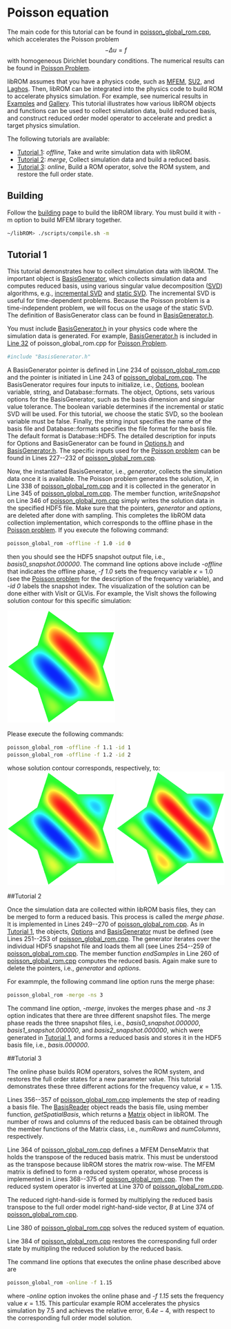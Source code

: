 <script type="text/x-mathjax-config">
  MathJax.Hub.Config({tex2jax: {inlineMath: [['$','$']]}});
</script>
<script type="text/javascript"
  src="//cdn.mathjax.org/mathjax/latest/MathJax.js?config=TeX-AMS-MML_HTMLorMML">
</script>

# Poisson equation

The main code for this tutorial can be found in
[poisson_global_rom.cpp](https://github.com/LLNL/libROM/blob/master/examples/prom/poisson_global_rom.cpp),
which accelerates the Poisson problem $$-\Delta u = f$$ with homogeneous Dirichlet
boundary conditions. The numerical results can be found in [Poisson
Problem](examples.md#poisson-problem).

libROM assumes that you have a physics code, such as
[MFEM](https://github.com/mfem/mfem), [SU2](https://github.com/su2code/SU2), and
[Laghos](https://github.com/CEED/Laghos).  Then, libROM can be integrated into
the physics code to build ROM to accelerate physics simulation. For example, see
numerical results in [Examples](examples.md) and [Gallery](gallery.md). This
tutorial illustrates how various libROM objects and functions can be used to
collect simulation data, build reduced basis, and construct reduced order model
operator to accelerate and predict a target physics simulation. 


The following tutorials are available:

  - [Tutorial 1](#tutorial-1): *offline*, Take and write simulation data with
    libROM.
  - [Tutorial 2](#tutorial-2): *merge*, Collect simulation data and build a
    reduced basis. 
  - [Tutorial 3](#tutorial-3): *online*, Build a ROM operator, solve the ROM
    system, and restore the full order state.


## Building

Follow the [building](building.md) page to build the libROM library. You must
build it with -m option to build MFEM library together.

```sh
~/libROM> ./scripts/compile.sh -m
```

## Tutorial 1

This tutorial demonstrates how to collect simulation data with libROM. The
important object is
[BasisGenerator](https://librom.readthedocs.io/en/latest/class_c_a_r_o_m_1_1_basis_generator.html),
which collects simulation data and computes reduced basis, using various
singular value decomposition ([SVD](https://librom.readthedocs.io/en/latest/class_c_a_r_o_m_1_1_s_v_d.html)) algorithms, e.g., [incremental SVD](https://librom.readthedocs.io/en/latest/class_c_a_r_o_m_1_1_incremental_s_v_d.html) and [static SVD](https://librom.readthedocs.io/en/latest/class_c_a_r_o_m_1_1_static_s_v_d.html).
The incremental SVD is useful for time-dependent problems. Because the Poisson
problem is a time-independent problem, we will focus on the usage of the static
SVD. The definition of BasisGenerator class can be found in
[BasisGenerator.h](https://github.com/LLNL/libROM/blob/master/lib/linalg/BasisGenerator.h).

You must include
[BasisGenerator.h](https://github.com/LLNL/libROM/blob/master/lib/linalg/BasisGenerator.h)
in your physics code where the simulation data is generated. For example, 
[BasisGenerator.h](https://github.com/LLNL/libROM/blob/master/lib/linalg/BasisGenerator.h)
is included in [Line
32](https://github.com/LLNL/libROM/blob/7a7e7ec82efff1563971a52f8be6371f054fddb6/examples/prom/poisson_global_rom.cpp#L32)
of poisson_global_rom.cpp for [Poisson Problem](examples.md#poisson-problem). 

```sh
#include "BasisGenerator.h"
```

A BasisGenerator pointer is defined in Line 234 of [poisson_global_rom.cpp](https://github.com/LLNL/libROM/blob/master/examples/prom/poisson_global_rom.cpp) 
and the pointer is initiated in Line
243 of [poisson_global_rom.cpp](https://github.com/LLNL/libROM/blob/master/examples/prom/poisson_global_rom.cpp).
The BasisGenerator requires four inputs to initialize, i.e.,
[Options](https://github.com/LLNL/libROM/blob/master/lib/linalg/Options.h), boolean
variable, string, and Database::formats. The object, Options, sets various
options for the BasisGenerator, such as the basis dimension and singular value
tolerance. The boolean variable determines if the incremental or static SVD will
be used. For this tutorial, we choose the static SVD, so the boolean variable
must be false. Finally, the string input specifies the name of the basis file
and Database::formats specifies the file format for the basis file. The default
format is Database::HDF5. The detailed description for inputs for Options and
BasisGenerator can be found in
[Options.h](https://github.com/LLNL/libROM/blob/master/lib/linalg/Options.h) and
[BasisGenerator.h](https://github.com/LLNL/libROM/blob/master/lib/linalg/BasisGenerator.h).
The specific inputs used for the [Poisson problem](examples.md#poisson-problem)
can be found in Lines
227--232 of [poisson_global_rom.cpp](https://github.com/LLNL/libROM/blob/master/examples/prom/poisson_global_rom.cpp). 

Now, the instantiated BasisGenerator, i.e., *generator*, collects the simulation
data once it is available. The Poisson problem generates the solution, $X$, in
Line
338 of [poisson_global_rom.cpp](https://github.com/LLNL/libROM/blob/master/examples/prom/poisson_global_rom.cpp)
and it is collected in the generator in Line
345 of [poisson_global_rom.cpp](https://github.com/LLNL/libROM/blob/master/examples/prom/poisson_global_rom.cpp).
The member function,
*writeSnapshot* on Line 346 of [poisson_global_rom.cpp](https://github.com/LLNL/libROM/blob/master/examples/prom/poisson_global_rom.cpp) 
simply writes the solution data in the specified HDF5 file. 
Make sure that the pointers, *generator* and *options*, are
deleted after done with sampling. This completes the libROM data collection
implementation, which corresponds to the offline phase in the [Poisson
problem](examples.md#poisson-problem). If you execute the following command:
```sh
poisson_global_rom -offline -f 1.0 -id 0
```
then you should see the HDF5 snapshot output file, i.e.,
*basis0_snapshot.000000*. The command line options above include *-offline* that
indicates the offline phase, *-f 1.0* sets the frequency variable $\kappa=1.0$
(see the [Poisson problem](examples.md#poisson-problem) for the description of
the frequency variable), and *-id 0* labels the snapshot index. The
visualization of the solution can be done either with VisIt or GLVis. For
example, the VisIt shows the following solution contour for this specific
simulation:

<a target="_blank"><img src="../img/examples/poisson.png" width="250"></a>

Please execute the following commands:
```sh
poisson_global_rom -offline -f 1.1 -id 1
poisson_global_rom -offline -f 1.2 -id 2
```
whose solution contour corresponds, respectively, to:
<a target="_blank"><img class="floatleft" src="../img/examples/poisson1.png" width="250"></a>
<a target="_blank"><img class="floatleft" src="../img/examples/poisson2.png" width="250"></a>

##Tutorial 2

Once the simulation data are collected within libROM basis files, they can be
merged to form a reduced basis. This process is called the *merge phase*. It is
implemented in Lines
249--270 of [poisson_global_rom.cpp](https://github.com/LLNL/libROM/blob/master/examples/prom/poisson_global_rom.cpp). 
As in [Tutorial 1](#tutorial-1), the objects,
[Options](https://github.com/LLNL/libROM/blob/master/lib/linalg/Options.h) and
[BasisGenerator](https://github.com/LLNL/libROM/blob/master/lib/linalg/BasisGenerator.h)
must be defined (see Lines
251--253 of [poisson_global_rom.cpp](https://github.com/LLNL/libROM/blob/master/examples/prom/poisson_global_rom.cpp).
The generator iterates over the individual HDF5 snapshot file and loads them all
(see Lines
254--259 of [poisson_global_rom.cpp](https://github.com/LLNL/libROM/blob/master/examples/prom/poisson_global_rom.cpp).
The member function *endSamples* in Line
260 of [poisson_global_rom.cpp](https://github.com/LLNL/libROM/blob/master/examples/prom/poisson_global_rom.cpp)
computes the reduced basis. Again make sure to delete the pointers, i.e.,
*generator* and *options*. 

For exammple, the following command line option runs the merge
phase:
```sh
poisson_global_rom -merge -ns 3
```
The command line option, *-merge*, invokes the merges phase and *-ns 3* option
indicates that there are three different snapshot files.  The merge phase reads
the three snapshot files, i.e., *basis0_snapshot.000000*,
*basis1_snapshot.000000*, and *basis2_snapshot.000000*, which were generated in
[Tutorial 1](#tutorial-1), and forms a reduced basis and stores it in the HDF5
basis file, i.e., *basis.000000*. 

##Tutorial 3

The online phase builds ROM operators, solves the ROM system, and restores the
full order states for a new parameter value. This tutorial demonstrates these
three different actions for the frequency value, $\kappa = 1.15$.

Lines
356--357 of [poisson_global_rom.cpp](https://github.com/LLNL/libROM/blob/master/examples/prom/poisson_global_rom.cpp)
implements the step of reading a basis file. The
[BasisReader](https://github.com/LLNL/libROM/blob/master/lib/linalg/BasisReader.h) object
reads the basis file, using member function, *getSpatialBasis*, which returns a
[Matrix](https://librom.readthedocs.io/en/latest/class_c_a_r_o_m_1_1_matrix.html)
object in libROM. The number of rows and columns of the reduced basis can be
obtained through the member functions of the Matrix class, i.e., *numRows* and
*numColumns*, respectively. 

Line 364 of [poisson_global_rom.cpp](https://github.com/LLNL/libROM/blob/master/examples/prom/poisson_global_rom.cpp)
defines a MFEM DenseMatrix that holds the transpose of the reduced basis matrix.
This must be understood as the transpose because libROM stores the matrix
row-wise. The MFEM matrix is defined to form a reduced system operator, whose
process is implemented in Lines
368--375 of [poisson_global_rom.cpp](https://github.com/LLNL/libROM/blob/master/examples/prom/poisson_global_rom.cpp).
Then the reduced system operator is inverted at Line
370 of [poisson_global_rom.cpp](https://github.com/LLNL/libROM/blob/master/examples/prom/poisson_global_rom.cpp).

The reduced right-hand-side is formed by multiplying the reduced basis
transpose to the full order model right-hand-side vector, $B$ at Line
374 of [poisson_global_rom.cpp](https://github.com/LLNL/libROM/blob/master/examples/prom/poisson_global_rom.cpp).

Line
380 of [poisson_global_rom.cpp](https://github.com/LLNL/libROM/blob/master/examples/prom/poisson_global_rom.cpp)
solves the reduced system of equation.

Line 384 of [poisson_global_rom.cpp](https://github.com/LLNL/libROM/blob/master/examples/prom/poisson_global_rom.cpp)
restores the corresponding full order state by multipling the reduced solution
by the reduced basis.

The command line options that executes the online phase described above are
```sh
poisson_global_rom -online -f 1.15
```
where *-online* option invokes the online phase and *-f 1.15* sets the frequency
value $\kappa = 1.15$. This particular example ROM accelerates the physics
simulation by $7.5$ and achieves the relative error, $6.4e-4$, with respect to
the corresponding full order model solution.
